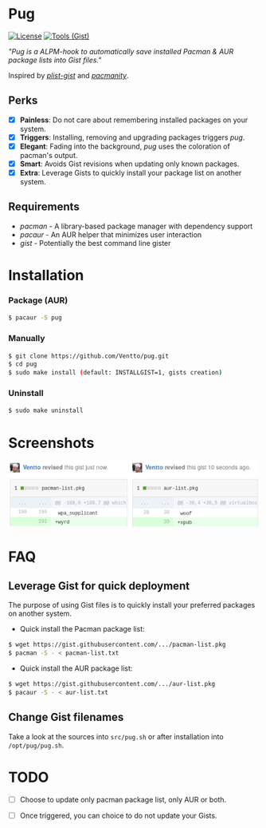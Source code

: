 Pug
===

[![License](https://img.shields.io/badge/license-MIT-blue.svg?style=flat)](https://github.com/Ventto/xpub/blob/master/LICENSE)
[![Tools (Gist)](https://img.shields.io/badge/powered_by-Gist-brightgreen.svg)](https://github.com/defunkt/gist)

*"Pug is a ALPM-hook to automatically save installed Pacman & AUR package lists into Gist files."*

Inspired by [*plist-gist*](https://github.com/DerekTBrown/plist-gist) and [*pacmanity*](https://github.com/alexchernokun/pacmanity).

## Perks

* [x] **Painless**: Do not care about remembering installed packages on your system.
* [x] **Triggers**: Installing, removing and upgrading packages triggers *pug*.
* [x] **Elegant**: Fading into the background, *pug* uses the coloration of pacman's output.
* [x] **Smart**: Avoids Gist revisions when updating only known packages.
* [x] **Extra**: Leverage Gists to quickly install your package list on another system.

## Requirements

* *pacman* - A library-based package manager with dependency support
* *pacaur* - An AUR helper that minimizes user interaction
* *gist* - Potentially the best command line gister

# Installation

### Package (AUR)

```bash
$ pacaur -S pug
```

### Manually

```bash
$ git clone https://github.com/Ventto/pug.git
$ cd pug
$ sudo make install (default: INSTALLGIST=1, gists creation)
```

### Uninstall

```bash
$ sudo make uninstall
```

# Screenshots

![Gist revisions](doc/revisions.jpg)

# FAQ

## Leverage Gist for quick deployment

The purpose of using Gist files is to quickly install your preferred packages on another system.

* Quick install the Pacman package list:

```bash
$ wget https://gist.githubusercontent.com/.../pacman-list.pkg
$ pacman -S - < pacman-list.txt
```

* Quick install the AUR package list:

```bash
$ wget https://gist.githubusercontent.com/.../aur-list.pkg
$ pacaur -S - < aur-list.txt
```

## Change Gist filenames

Take a look at the sources into `src/pug.sh` or after installation into `/opt/pug/pug.sh`.

# TODO

* [ ] Choose to update only pacman package list, only AUR or both.
* [ ] Once triggered, you can choice to do not update your Gists.

